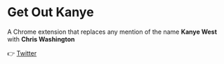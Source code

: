 # Get Out Kanye

A Chrome extension that replaces any mention of the name **Kanye West** with **Chris Washington**

:point_right: [Twitter](https://www.twitter.com/deviorobert)
